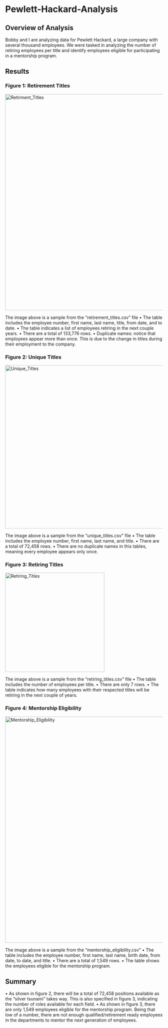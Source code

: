 # Pewlett-Hackard-Analysis
## Overview of Analysis
Bobby and I are analyzing data for Pewlett Hackard, a large company with several thousand employees. We were tasked in analyzing the number of retiring employees per title and identify employees eligible for participating in a mentorship program.

## Results
### Figure 1: Retirement Titles
<img width="690" alt="Retirment_Titles" src="https://user-images.githubusercontent.com/110318652/198494167-15a8a56d-4548-44b1-8ada-19797d292c91.png">

The image above is a sample from the “retirement_titles.csv” file
•	The table includes the employee number, first name, last name, title, from date, and to date.
•	The table indicates a list of employees retiring in the next couple years.
•	There are a total of 133,776 rows.
•	Duplicate names: notice that employees appear more than once. This is due to the change in titles during their employment to the company.

### Figure 2: Unique Titles
<img width="521" alt="Unique_Titles" src="https://user-images.githubusercontent.com/110318652/198494260-0e8f4e99-266e-4acb-b2dd-0846022221e8.png">

The image above is a sample from the “unique_titles.csv” file
•	The table includes the employee number, first name, last name, and title.
•	There are a total of 72,458 rows.
•	There are no duplicate names in this tables, meaning every employee appears only once.

### Figure 3: Retiring Titles
<img width="317" alt="Retiring_Titles" src="https://user-images.githubusercontent.com/110318652/198494316-433de08f-a64a-4efd-b26d-f40f8c091b8c.png">

The image above is a sample from the “retiring_titles.csv” file
•	The table includes the number of employees per title.
•	There are only 7 rows.
•	The table indicates how many employees with their respected titles will be retiring in the next couple of years.


### Figure 4: Mentorship Eligibility
<img width="722" alt="Mentorship_Eligibility" src="https://user-images.githubusercontent.com/110318652/198494331-a4743851-c663-496b-9613-f5be023e3493.png">

The image above is a sample from the “mentorship_eligibility.csv”
•	The table includes the employee number, first name, last name, birth date, from date, to date, and title.
•	There are a total of 1,549 rows.
•	The table shows the employees eligible for the mentorship program.

## Summary
•	As shown in figure 2, there will be a total of 72,458 positions available as the “silver tsunami” takes way. This is also specified in figure 3, indicating the number of roles available for each field. 
•	As shown in figure 3, there are only 1,549 employees eligible for the mentorship program. Being that low of a number, there are not enough qualified/retirement ready employees in the departments to mentor the next generation of employees.
